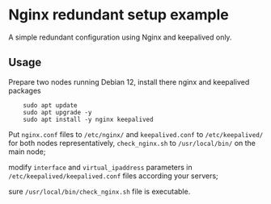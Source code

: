 # Nginx redundant setup example 
A simple redundant configuration using Nginx and keepalived only.

## Usage
Prepare two nodes running Debian 12, install there nginx and keepalived packages
```
    sudo apt update
    sudo apt upgrade -y
    sudo apt install -y nginx keepalived
```

Put `nginx.conf` files to `/etc/nginx/` and `keepalived.conf` to `/etc/keepalived/` for both nodes representatively, `check_nginx.sh` to `/usr/local/bin/` on the main node;

modify `interface` and `virtual_ipaddress` parameters in `/etc/keepalived/keepalived.conf` files according your servers;

sure `/usr/local/bin/check_nginx.sh` file is executable.

